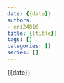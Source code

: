 ```yaml
---
date: {{date}}
authors: 
- eri24816
title: {{title}}
tags: []
categories: []
series: []
---
```


{{date}}
